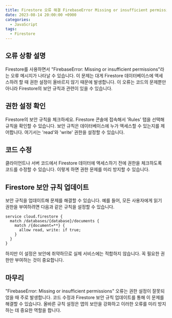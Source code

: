 ```yaml
---
title: Firestore 오류 해결 FirebaseError Missing or insufficient permissions
date: 2023-08-14 20:00:00 +0900
categories:
  - JavaScript
tags:
  - Firestore
---
```


## 오류 상황 설명

Firestore를 사용하면서 "FirebaseError: Missing or insufficient permissions"라는 오류 메시지가 나타날 수 있습니다. 이 문제는 대게 Firestore 데이터베이스에 액세스하려 할 때 권한 설정이 올바르지 않기 때문에 발생합니다. 이 오류는 코드의 문제뿐만 아니라 Firestore의 보안 규칙과 관련이 있을 수 있습니다.

## 권한 설정 확인

Firestore의 보안 규칙을 체크하세요. Firestore 콘솔에 접속해서 'Rules' 탭을 선택해 규칙을 확인할 수 있습니다. 보안 규칙은 데이터베이스에 누가 액세스할 수 있는지를 제어합니다. 여기서는 'read'와 'write' 권한을 설정할 수 있습니다. 

## 코드 수정

클라이언트나 서버 코드에서 Firestore 데이터에 액세스하기 전에 권한을 체크하도록 코드를 수정할 수 있습니다. 이렇게 하면 권한 문제를 미리 방지할 수 있습니다.

## Firestore 보안 규칙 업데이트

보안 규칙을 업데이트해 문제를 해결할 수 있습니다. 예를 들어, 모든 사용자에게 읽기 권한을 부여하려면 다음과 같은 규칙을 설정할 수 있습니다.

```plaintext
service cloud.firestore {
  match /databases/{database}/documents {
    match /{document=**} {
      allow read, write: if true;
    }
  }
}
```

하지만 이 설정은 보안에 취약하므로 실제 서비스에는 적합하지 않습니다. 꼭 필요한 권한만 부여하는 것이 중요합니다.

## 마무리

"FirebaseError: Missing or insufficient permissions" 오류는 권한 설정이 잘못되었을 때 주로 발생합니다. 코드 수정과 Firestore 보안 규칙 업데이트를 통해 이 문제를 해결할 수 있습니다. 올바른 규칙 설정은 앱의 보안을 강화하고 이러한 오류를 미리 방지하는 데 중요한 역할을 합니다.